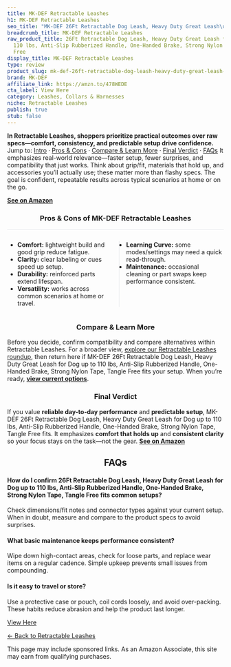 ```yaml
---
title: MK-DEF Retractable Leashes
h1: MK-DEF Retractable Leashes
seo_title: "MK-DEF 26Ft Retractable Dog Leash, Heavy Duty Great Leash\u2026"
breadcrumb_title: MK-DEF Retractable Leashes
raw_product_title: 26Ft Retractable Dog Leash, Heavy Duty Great Leash for Dog up to
  110 lbs, Anti-Slip Rubberized Handle, One-Handed Brake, Strong Nylon Tape, Tangle
  Free
display_title: MK-DEF Retractable Leashes
type: review
product_slug: mk-def-26ft-retractable-dog-leash-heavy-duty-great-leash-for-dog-up-to-e0de17a2
brand: MK-DEF
affiliate_link: https://amzn.to/478WEDE
cta_label: View Here
category: Leashes, Collars & Harnesses
niche: Retractable Leashes
publish: true
stub: false
---
```


<div id="intro" class="full-width"><p><strong>In Retractable Leashes, shoppers prioritize practical outcomes over raw specs&mdash;comfort, consistency, and predictable setup drive confidence.</strong> Jump to: <a href="#intro">Intro</a> · <a href="#pros-cons">Pros &amp; Cons</a> · <a href="#compare-more">Compare &amp; Learn More</a> · <a href="#verdict">Final Verdict</a> · <a href="#faqs">FAQs</a> It emphasizes real-world relevance&mdash;faster setup, fewer surprises, and compatibility that just works. Think about grip/fit, materials that hold up, and accessories you’ll actually use; these matter more than flashy specs. The goal is confident, repeatable results across typical scenarios at home or on the go.</p><p><a href="https://amzn.to/478WEDE" rel="nofollow sponsored noopener" target="_blank"><strong>See on Amazon</strong></a></p></div>
<h3 id="pros-cons" style="text-align:center;">Pros &amp; Cons of MK-DEF Retractable Leashes</h3>
<div class="pc-grid" style="display:grid;grid-template-columns:1fr 1fr;gap:16px;border-top:1px solid #e5e7eb;padding-top:12px;">
  <ul>
    <li><strong>Comfort:</strong> lightweight build and good grip reduce fatigue.</li>
    <li><strong>Clarity:</strong> clear labeling or cues speed up setup.</li>
    <li><strong>Durability:</strong> reinforced parts extend lifespan.</li>
    <li><strong>Versatility:</strong> works across common scenarios at home or travel.</li>
  </ul>
  <ul style="border-left:1px solid #e5e7eb;padding-left:16px;">
    <li><strong>Learning Curve:</strong> some modes/settings may need a quick read-through.</li>
    <li><strong>Maintenance:</strong> occasional cleaning or part swaps keep performance consistent.</li>
  </ul>
</div>


<h3 id="compare-more" style="text-align:center;">Compare &amp; Learn More</h3>
<p>Before you decide, confirm compatibility and compare alternatives within Retractable Leashes. For a broader view, <a href="#">explore our Retractable Leashes roundup</a>, then return here if MK-DEF 26Ft Retractable Dog Leash, Heavy Duty Great Leash for Dog up to 110 lbs, Anti-Slip Rubberized Handle, One-Handed Brake, Strong Nylon Tape, Tangle Free fits your setup. When you’re ready, <a href="https://amzn.to/478WEDE" rel="nofollow sponsored noopener" target="_blank"><strong>view current options</strong></a>.</p>

<h3 id="verdict" style="text-align:center;">Final Verdict</h3>
<p>If you value <strong>reliable day-to-day performance</strong> and <strong>predictable setup</strong>, MK-DEF 26Ft Retractable Dog Leash, Heavy Duty Great Leash for Dog up to 110 lbs, Anti-Slip Rubberized Handle, One-Handed Brake, Strong Nylon Tape, Tangle Free fits. It emphasizes <strong>comfort that holds up</strong> and <strong>consistent clarity</strong> so your focus stays on the task&mdash;not the gear. <a href="https://amzn.to/478WEDE" rel="nofollow sponsored noopener" target="_blank"><strong>See on Amazon</strong></a></p>

<h2 id="faqs" style="text-align:center;">FAQs</h2>
<h4><strong>How do I confirm 26Ft Retractable Dog Leash, Heavy Duty Great Leash for Dog up to 110 lbs, Anti-Slip Rubberized Handle, One-Handed Brake, Strong Nylon Tape, Tangle Free fits common setups?</strong></h4>
<p>Check dimensions/fit notes and connector types against your current setup. When in doubt, measure and compare to the product specs to avoid surprises.</p>
<h4><strong>What basic maintenance keeps performance consistent?</strong></h4>
<p>Wipe down high-contact areas, check for loose parts, and replace wear items on a regular cadence. Simple upkeep prevents small issues from compounding.</p>
<h4><strong>Is it easy to travel or store?</strong></h4>
<p>Use a protective case or pouch, coil cords loosely, and avoid over-packing. These habits reduce abrasion and help the product last longer.</p>

<p><a class="btn" href="https://amzn.to/478WEDE" target="_blank" rel="nofollow sponsored noopener">View Here</a></p>
<p><a href="/roundups/leashes-collars-harnesses/retractable-leashes/">← Back to Retractable Leashes</a></p>
<aside class="disclosure">This page may include sponsored links. As an Amazon Associate, this site may earn from qualifying purchases.</aside>
